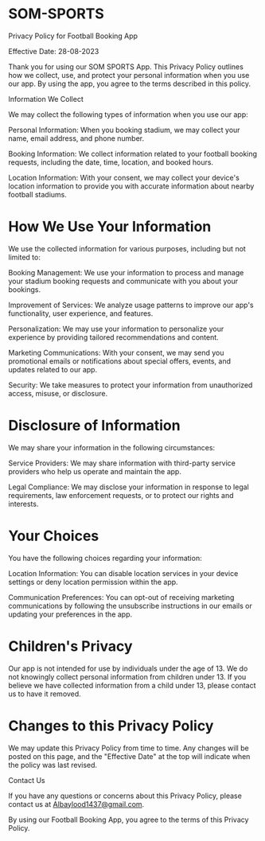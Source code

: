 # SOM-SPORTS
Privacy Policy for Football Booking App

Effective Date: 28-08-2023

Thank you for using our SOM SPORTS App. This Privacy Policy outlines how we collect, use, and protect your personal information when you use our app. By using the app, you agree to the terms described in this policy.

Information We Collect

We may collect the following types of information when you use our app:

Personal Information: When you booking stadium, we may collect your name, email address, and phone number.

Booking Information: We collect information related to your football booking requests, including the date, time, location, and booked hours.

Location Information: With your consent, we may collect your device's location information to provide you with accurate information about nearby football stadiums.

# How We Use Your Information

We use the collected information for various purposes, including but not limited to:

Booking Management: We use your information to process and manage your stadium booking requests and communicate with you about your bookings.

Improvement of Services: We analyze usage patterns to improve our app's functionality, user experience, and features.

Personalization: We may use your information to personalize your experience by providing tailored recommendations and content.

Marketing Communications: With your consent, we may send you promotional emails or notifications about special offers, events, and updates related to our app.

Security: We take measures to protect your information from unauthorized access, misuse, or disclosure.

# Disclosure of Information

We may share your information in the following circumstances:

Service Providers: We may share information with third-party service providers who help us operate and maintain the app.

Legal Compliance: We may disclose your information in response to legal requirements, law enforcement requests, or to protect our rights and interests.

# Your Choices

You have the following choices regarding your information:

Location Information: You can disable location services in your device settings or deny location permission within the app.

Communication Preferences: You can opt-out of receiving marketing communications by following the unsubscribe instructions in our emails or updating your preferences in the app.

# Children's Privacy

Our app is not intended for use by individuals under the age of 13. We do not knowingly collect personal information from children under 13. If you believe we have collected information from a child under 13, please contact us to have it removed.

# Changes to this Privacy Policy

We may update this Privacy Policy from time to time. Any changes will be posted on this page, and the "Effective Date" at the top will indicate when the policy was last revised.

Contact Us

If you have any questions or concerns about this Privacy Policy, please contact us at Albaylood1437@gmail.com.

By using our Football Booking App, you agree to the terms of this Privacy Policy.
